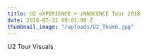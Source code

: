 ```yaml
---
title: U2 eXPERIENCE + iNNOCENCE Tour 2018
date: 2018-07-31 09:01:00 Z
thumbnail_image: "/uploads/U2_Thumb.jpg"
---
```


U2 Tour Visuals